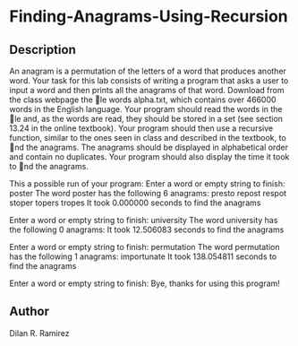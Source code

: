 # Finding-Anagrams-Using-Recursion

## Description
An anagram is a permutation of the letters of a word that produces another word. Your task for this lab
consists of writing a program that asks a user to input a word and then prints all the anagrams of that word.
Download from the class webpage the le words alpha.txt, which contains over 466000 words in the English
language. Your program should read the words in the le and, as the words are read, they should be stored in
a set (see section 13.24 in the online textbook). Your program should then use a recursive function, similar to
the ones seen in class and described in the textbook, to nd the anagrams. The anagrams should be displayed
in alphabetical order and contain no duplicates. Your program should also display the time it took to nd the
anagrams.

This a possible run of your program:
Enter a word or empty string to finish: poster
The word poster has the following 6 anagrams:
presto
repost
respot
stoper
topers
tropes
It took 0.000000 seconds to find the anagrams

Enter a word or empty string to finish: university
The word university has the following 0 anagrams:
It took 12.506083 seconds to find the anagrams

Enter a word or empty string to finish: permutation
The word permutation has the following 1 anagrams:
importunate
It took 138.054811 seconds to find the anagrams

Enter a word or empty string to finish:
Bye, thanks for using this program!

## Author
Dilan R. Ramirez

